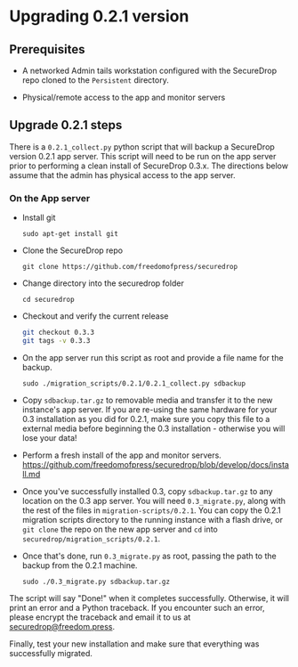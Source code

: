 # Upgrading 0.2.1 version

## Prerequisites

* A networked Admin tails workstation configured with the SecureDrop repo cloned to the `Persistent` directory.

* Physical/remote access to the app and monitor servers

## Upgrade 0.2.1 steps

There is a `0.2.1_collect.py` python script that will backup a SecureDrop version 0.2.1 app server. This script will need to be run on the app server prior to performing a clean install of SecureDrop 0.3.x. The directions below assume that the admin has physical access to the app server.

### On the App server

* Install git

  `sudo apt-get install git`

* Clone the SecureDrop repo

  `git clone https://github.com/freedomofpress/securedrop`

* Change directory into the securedrop folder

  `cd securedrop`

* Checkout and verify the current release

  ```sh
  git checkout 0.3.3
  git tags -v 0.3.3
  ```

* On the app server run this script as root and provide a file name for the backup.

  `sudo ./migration_scripts/0.2.1/0.2.1_collect.py sdbackup`

* Copy `sdbackup.tar.gz` to removable media and transfer it to the  new instance's app server. If you are re-using the same hardware for  your 0.3 installation as you did for 0.2.1, make sure you copy this file  to a external media before beginning the 0.3 installation - otherwise  you will lose your data!

* Perform a fresh install of the app and monitor servers. https://github.com/freedomofpress/securedrop/blob/develop/docs/install.md

* Once you've successfully installed 0.3, copy `sdbackup.tar.gz` to any location on the 0.3 app server. You will need `0.3_migrate.py`, along with the rest of the files in `migration-scripts/0.2.1`. You can copy the 0.2.1 migration scripts directory to the running instance with a flash drive, or `git clone` the repo on the new app server and `cd` into `securedrop/migration_scripts/0.2.1`.

* Once that's done, run `0.3_migrate.py` as root, passing the path to the backup from the 0.2.1 machine.

  `sudo ./0.3_migrate.py sdbackup.tar.gz`

The script will say "Done!" when it completes successfully.  Otherwise, it will print an error and a Python traceback. If you  encounter such an error, please encrypt the traceback and email it to us at securedrop@freedom.press.

Finally, test your new installation and make sure that everything was successfully migrated.
